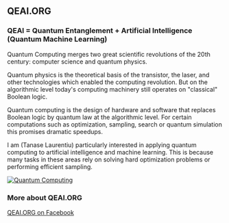 
## QEAI.ORG

### QEAI = Quantum Entanglement + Artificial Intelligence (Quantum Machine Learning)

Quantum Computing merges two great scientific revolutions of the 20th century: computer science and quantum physics.

Quantum physics is the theoretical basis of the transistor, the laser, and other technologies which enabled the computing revolution. But on the algorithmic level today's computing machinery still operates on "classical" Boolean logic.

Quantum computing is the design of hardware and software that replaces Boolean logic by quantum law at the algorithmic level. For certain computations such as optimization, sampling, search or quantum simulation this promises dramatic speedups.

I am (Tanase Laurentiu) particularly interested in applying quantum computing to artificial intelligence and machine learning. This is because many tasks in these areas rely on solving hard optimization problems or performing efficient sampling.

[![Quantum Computing](https://img.youtube.com/vi/cOUrzxyng04/0.jpg)](https://www.youtube.com/watch?v=cOUrzxyng04)

### More about QEAI.ORG

[QEAI.ORG on Facebook](http://www.facebook.com/qeai.org)
